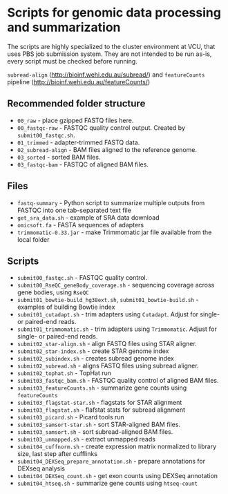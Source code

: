 # Scripts for genomic data processing and summarization

The scripts are highly specialized to the cluster environment at VCU, that uses PBS job submission system. They are not intended to be run as-is, every script must be checked before running. 

`subread-align` (http://bioinf.wehi.edu.au/subread/) and `featureCounts` pipeline (http://bioinf.wehi.edu.au/featureCounts/)

## Recommended folder structure

- `00_raw` - place gzipped FASTQ files here.
- `00_fastqc-raw` - FASTQC quality control output. Created by `submit00_fastqc.sh`.
- `01_trimmed` - adapter-trimmed FASTQ data.
- `02_subread-align` - BAM files aligned to the reference genome.
- `03_sorted` - sorted BAM files.
- `03_fastqc-bam` - FASTQC of aligned BAM files.

## Files

- `fastq-summary` - Python script to summarize multiple outputs from FASTQC into one tab-separated text file
- `get_sra_data.sh` - example of SRA data download
- `omicsoft.fa` - FASTA sequences of adapters
- `trimmomatic-0.33.jar` - make Trimmomatic jar file available from the local folder

## Scripts

- `submit00_fastqc.sh` - FASTQC quality control.
- `submit00_RseQC_geneBody_coverage.sh` - sequencing coverage across gene bodies, using `RseQC`
- `submit01_bowtie-build_hg38ext.sh`, `submit01_bowtie-build.sh` - examples of building Bowtie index
- `submit01_cutadapt.sh` - trim adapters using `Cutadapt`. Adjust for single- or paired-end reads.
- `submit01_trimmomatic.sh` - trim adapters using `Trimmomatic`. Adjust for single- or paired-end reads.
- `submit02_star-align.sh` - align FASTQ files using STAR aligner.
- `submit02_star-index.sh` - create STAR genome index
- `submit02_subindex.sh` - creates subread genome index
- `submit02_subread.sh` - aligns FASTQ files using subread aligner.
- `submit02_tophat.sh` - TopHat run
- `submit03_fastqc_bam.sh` - FASTQC quality control of aligned BAM files.
- `submit03_featureCounts.sh` - summarize gene counts using `featureCounts`
- `submit03_flagstat-star.sh` - flagstats for STAR alignment
- `submit03_flagstat.sh` - flafstat stats for subread alignment
- `submit03_picard.sh` - Picard tools run
- `submit03_samsort-star.sh` - sort STAR-aligned BAM files.
- `submit03_samsort.sh` - sort subread-aligned BAM files.
- `submit03_unmapped.sh` - extract unmapped reads
- `submit04_cuffnorm.sh` - create expression matrix normalized to library size, last step after cufflinks
- `submit04_DEXSeq_prepare_annotation.sh` - prepare annotations for DEXseq analysis
- `submit04_DEXSeq_count.sh` - get exon counts using DEXSeq annotation
- `submit04_htseq.sh` - summarize gene counts using `htseq-count`
